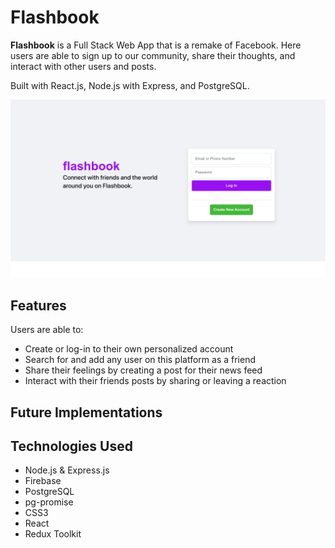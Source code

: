 # Flashbook

**Flashbook** is a Full Stack Web App that is a remake of Facebook. Here users are able to sign up to our community, share their thoughts, and interact with other users and posts.

Built with React.js, Node.js with Express, and PostgreSQL.

![Flashbook Login](./ReadMeImgs/Flashbookss.png)


## Features

Users are able to:

* Create or log-in to their own personalized account
* Search for and add any user on this platform as a friend
* Share their feelings by creating a post for their news feed
* Interact with their friends posts by sharing or leaving a reaction

## Future Implementations

## Technologies Used

* Node.js & Express.js
* Firebase
* PostgreSQL
* pg-promise
* CSS3
* React
* Redux Toolkit

